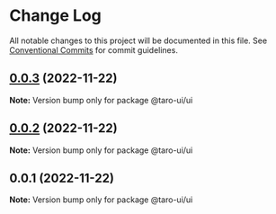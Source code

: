 # Change Log

All notable changes to this project will be documented in this file.
See [Conventional Commits](https://conventionalcommits.org) for commit guidelines.

## [0.0.3](https://github.com/Alien-Chen/vue-taro-ui/compare/v0.0.2...v0.0.3) (2022-11-22)

**Note:** Version bump only for package @taro-ui/ui





## [0.0.2](https://github.com/Alien-Chen/vue-taro-ui/compare/v0.0.1...v0.0.2) (2022-11-22)

**Note:** Version bump only for package @taro-ui/ui





## 0.0.1 (2022-11-22)

**Note:** Version bump only for package @taro-ui/ui
